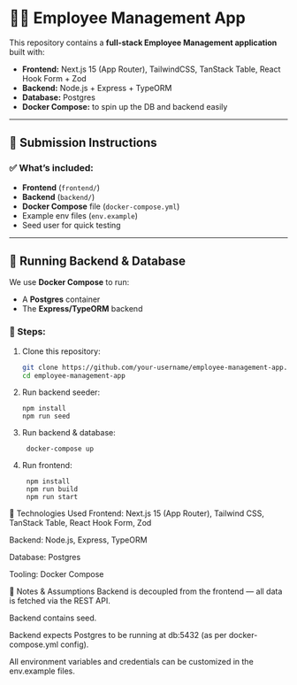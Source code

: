 # 🧑‍💻 Employee Management App

This repository contains a **full-stack Employee Management application** built with:

- **Frontend:** Next.js 15 (App Router), TailwindCSS, TanStack Table, React Hook Form + Zod
- **Backend:** Node.js + Express + TypeORM
- **Database:** Postgres
- **Docker Compose:** to spin up the DB and backend easily

---

## 📜 Submission Instructions

### ✅ What’s included:

- **Frontend** (`frontend/`)
- **Backend** (`backend/`)
- **Docker Compose** file (`docker-compose.yml`)
- Example env files (`env.example`)
- Seed user for quick testing

---

## 🐳 Running Backend & Database

We use **Docker Compose** to run:

- A **Postgres** container
- The **Express/TypeORM** backend

### 🔧 Steps:

1. Clone this repository:

   ```bash
   git clone https://github.com/your-username/employee-management-app.git
   cd employee-management-app

   ```

2. Run backend seeder:
   ```
   npm install
   npm run seed
   ```
3. Run backend & database:
   ```
    docker-compose up
   ```
4. Run frontend:
   ```
    npm install
    npm run build
    npm run start
   ```

🧰 Technologies Used
Frontend: Next.js 15 (App Router), Tailwind CSS, TanStack Table, React Hook Form, Zod

Backend: Node.js, Express, TypeORM

Database: Postgres

Tooling: Docker Compose

📝 Notes & Assumptions
Backend is decoupled from the frontend — all data is fetched via the REST API.

Backend contains seed.

Backend expects Postgres to be running at db:5432 (as per docker-compose.yml config).

All environment variables and credentials can be customized in the env.example files.
